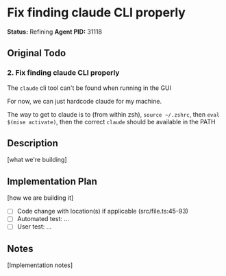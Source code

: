 # Fix finding claude CLI properly

**Status:** Refining
**Agent PID:** 31118

## Original Todo

### 2. Fix finding claude CLI properly

The `claude` cli tool can't be found when running in the GUI

For now, we can just hardcode claude for my machine.

The way to get to claude is to (from within zsh), `source ~/.zshrc`, then `eval $(mise activate)`, then the correct `claude` should be available in the PATH

## Description

[what we're building]

## Implementation Plan

[how we are building it]

- [ ] Code change with location(s) if applicable (src/file.ts:45-93)
- [ ] Automated test: ...
- [ ] User test: ...

## Notes

[Implementation notes]